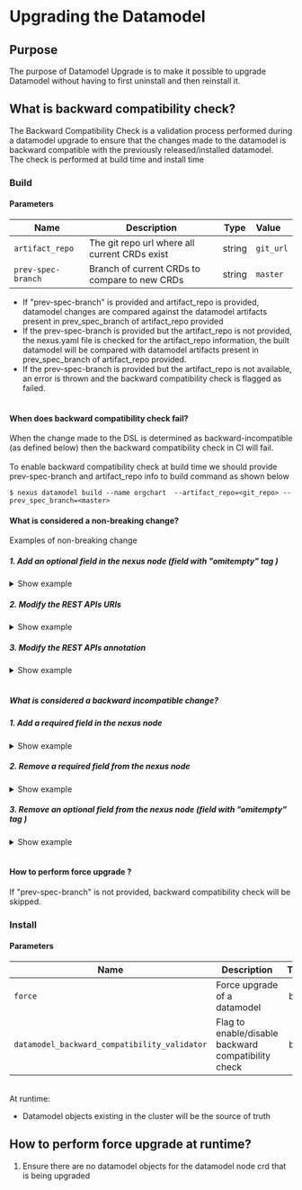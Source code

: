 # Upgrading the Datamodel

## Purpose

The purpose of Datamodel Upgrade is to make it possible to upgrade Datamodel without having to first uninstall and then reinstall it.

## What is backward compatibility check?
The Backward Compatibility Check is a validation process performed during a datamodel upgrade to ensure that the changes made to the datamodel is backward compatible with the previously released/installed datamodel.
<br> The check is performed at build time and install time


### Build
#### Parameters

| Name               | Description                                   |  Type  | Value     |
|--------------------|-----------------------------------------------|:------:|:----------|
| `artifact_repo`    | The git repo url where all current CRDs exist | string | `git_url` |
| `prev-spec-branch` | Branch of current CRDs to compare to new CRDs | string | `master`  |

* If "prev-spec-branch" is provided and artifact_repo is provided, datamodel changes are compared against the datamodel artifacts present in prev_spec_branch of artifact_repo provided
*  If the prev-spec-branch is provided but the artifact_repo is not provided, the nexus.yaml file is checked for the artifact_repo information, the built datamodel will be compared with datamodel artifacts present in prev_spec_branch of artifact_repo provided.
*  If the prev-spec-branch is provided but the artifact_repo is not available, an error is thrown and the backward compatibility check is flagged as failed.
<br></br>  
#### When does backward compatibility check fail?
When the change made to the DSL is determined as backward-incompatible (as defined below) then the backward compatibility check in CI will fail.<br>
<br> To enable backward compatibility check at build time we should provide prev-spec-branch and artifact_repo info to build command as shown below<br>
```
$ nexus datamodel build --name orgchart  --artifact_repo=<git_repo> --prev_spec_branch=<master>
```
#### What is considered a non-breaking change?
Examples of non-breaking change
#####  1. Add an optional field in the nexus node (field with "omitempty" tag )

<details>
<summary>Show example</summary>

1. Add an optional field called `Location` (field with `omitempty` tag) in the node
    ```
    type Leader struct {
        // Tags "Root" as a node in datamodel graph
        nexus.Node

       Name          string
       Designation   string
       DirectReports Manager `nexus:"children"`
    +  Location      string  `json:"location,omitempty"`
    }

2. Rebuild your datamodel
   ```
   nexus datamodel build --name orgchart --prev_spec_branch=master
   ```

   Now, the build would succeed

</details>

#####  2. Modify the REST APIs URIs

<details>
<summary>Show example</summary>

1. Remove the GET URI from the spec
    ```shell
   var LeaderRestAPISpec = nexus.RestAPISpec{
    Uris: []nexus.RestURIs{
    -   {
    -       Uri:     "/leader/{root.Leader}",
    -       Methods: nexus.DefaultHTTPMethodsResponses,
    -   },
        {
            Uri:     "/leaders",
            Methods: nexus.HTTPListResponse,
        },
    },
   }

   // nexus-rest-api-gen:LeaderRestAPISpec
   type Leader struct {
      nexus.Node    Name          string
      Designation   string
      DirectReports Manager `nexus:"children"`
      Location      string  `json:"location,omitempty"`
   }

2. Rebuild your datamodel
   ```
   nexus datamodel build --name orgchart --prev_spec_branch master
   ```

   Now, the build would succeed

</details>

#####  3. Modify the REST APIs annotation

<details>
<summary>Show example</summary>

1. Rename the `nexus-rest-api-gen` annotation spec from `LeaderRestAPISpec` to `NewLeaderRestAPISpec`

   ```shell
   var NewLeaderRestAPISpec = nexus.RestAPISpec{
    Uris: []nexus.RestURIs{
        {
            Uri:     "/leaders",
            Methods: nexus.HTTPListResponse,
        },
    },
   }

   // nexus-rest-api-gen:NewLeaderRestAPISpec <==
   type Leader struct {    
      nexus.Node    Name          string
      Designation   string
      DirectReports Manager `nexus:"children"`
      Location      string  `json:"location,omitempty"`
   }

2. Rebuild your datamodel
   ```
   nexus datamodel build --name orgchart --prev_spec_branch master
   ```

   Now, the build would succeed

</details>
<br>

##### What is considered a backward incompatible change?

#####  1. Add a required field in the nexus node

<details>
<summary>Show example</summary>

1. Add a required field called `AdditionalField` in the existing nexus node
   ```
    type Leader struct {
        // Tags "Root" as a node in datamodel graph
        nexus.Node

        Name            string
        Designation     int
        DirectReports   Manager `nexus:"children"`
        Location        string  `json:"location,omitempty"`
    +   AdditionalField string
    }

2. Rebuild the datamodel
   ```
   nexus datamodel build --name orgchart 
   ```

   Now, the build would fail and display the incompatible changes as shown below.
   ```
   panic: Error occurred when checking datamodel compatibility: datamodel upgrade failed due to incompatible datamodel changes: \n"
   time="2023-01-24T12:21:56+05:30" level=error msg="\t >  detected changes in model stored in leaders.root.orgchart.org\n"
   time="2023-01-24T12:21:56+05:30" level=error msg="\t > \n"
   time="2023-01-24T12:21:56+05:30" level=error msg="\t > spec changes: \n"
   time="2023-01-24T12:21:56+05:30" level=error msg="\t > /spec/versions/name=v1/schema/openAPIV3Schema/properties/spec/required\n"
   time="2023-01-24T12:21:56+05:30" level=error msg="\t >   + one required field added:\n"
   time="2023-01-24T12:21:56+05:30" level=error msg="\t >     - additionalField\n"
   time="2023-01-24T12:21:56+05:30" level=error msg="\t >     \n"
   time="2023-01-24T12:21:56+05:30" level=error msg="\t >   \n"
   time="2023-01-24T12:21:56+05:30" level=error msg="\t > \n"
   time="2023-01-24T12:21:56+05:30" level=error msg="\t > \n"
   time="2023-01-24T12:21:56+05:30" level=error msg="\t > \n"

3. Use the `—force=true` flag to ignore any build failures and obtain successful code generation.
   ```
   nexus datamodel build --name orgchart --force=true
   ```

</details>

#####  2. Remove a required field from the nexus node

<details>
<summary>Show example</summary>

1. Remove a required field called `AdditionalField` from the `Leader` node
   ```
    type Leader struct {
        // Tags "Root" as a node in datamodel graph
        nexus.Node

        Name            string
        Designation     int
        DirectReports   Manager `nexus:"children"`
        Location        string  `json:"location,omitempty"`
    -   AdditionalField string
    }

2. Rebuild the datamodel
   ```
   nexus datamodel build --name orgchart 
   ```

   Now, the build would fail and display the incompatible changes as shown below.

   ```
   panic: Error occurred when checking datamodel compatibility: datamodel upgrade failed due to incompatible datamodel changes: \n"
   time="2023-01-24T14:08:00+05:30" level=error msg="\t >  detected changes in model stored in leaders.root.orgchart.org\n"
   time="2023-01-24T14:08:00+05:30" level=error msg="\t > \n"
   time="2023-01-24T14:08:00+05:30" level=error msg="\t > spec changes: \n"
   time="2023-01-24T14:08:00+05:30" level=error msg="\t > /spec/versions/name=v1/schema/openAPIV3Schema/properties/spec/properties\n"
   time="2023-01-24T14:08:00+05:30" level=error msg="\t >   - one field removed:\n"
   time="2023-01-24T14:08:00+05:30" level=error msg="\t >     additionalField:\n"
   time="2023-01-24T14:08:00+05:30" level=error msg="\t >       type: string\n"
   time="2023-01-24T14:08:00+05:30" level=error msg="\t >     \n"
   time="2023-01-24T14:08:00+05:30" level=error msg="\t >   \n"
   time="2023-01-24T14:08:00+05:30" level=error msg="\t > \n"
   time="2023-01-24T14:08:00+05:30" level=error msg="\t > /spec/versions/name=v1/schema/openAPIV3Schema/properties/spec/required\n"
   time="2023-01-24T14:08:00+05:30" level=error msg="\t >   - one required field removed:\n"
   time="2023-01-24T14:08:00+05:30" level=error msg="\t >     - additionalField\n"
   time="2023-01-24T14:08:00+05:30" level=error msg="\t >     \n"
   time="2023-01-24T14:08:00+05:30" level=error msg="\t >   \n"
   time="2023-01-24T14:08:00+05:30" level=error msg="\t > \n"
   time="2023-01-24T14:08:00+05:30" level=error msg="\t > \n"
   time="2023-01-24T14:08:00+05:30" level=error msg="\t > \n"

3. Use the `—force=true` flag to ignore any build failures and obtain successful code generation.
   ```
   nexus datamodel build --name orgchart --force=true
   ```

</details>

#####  3. Remove an optional field from the nexus node (field with "omitempty" tag )

<details>
<summary>Show example</summary>

1. Remove an optional field called `Location` from the `Leader` node
   ```
    type Leader struct {
        // Tags "Root" as a node in datamodel graph
        nexus.Node

        Name            string
        Designation     int
        DirectReports   Manager `nexus:"children"`
    -   Location        string  `json:"location,omitempty"`
    }

2. Rebuild the datamodel
   ```
   nexus datamodel build --name orgchart 
   ```

   Now, the build would fail and display the incompatible changes as shown below.

   ```
   panic: Error occurred when checking datamodel compatibility: datamodel upgrade failed due to incompatible datamodel changes: \n"
   time="2023-01-24T20:56:26+05:30" level=error msg="\t >  detected changes in model stored in leaders.root.orgchart.org\n"
   time="2023-01-24T20:56:26+05:30" level=error msg="\t > \n"
   time="2023-01-24T20:56:26+05:30" level=error msg="\t > spec changes: \n"
   time="2023-01-24T20:56:26+05:30" level=error msg="\t > /spec/versions/name=v1/schema/openAPIV3Schema/properties/spec/properties\n"
   time="2023-01-24T20:56:26+05:30" level=error msg="\t >   - one field removed:\n"
   time="2023-01-24T20:56:26+05:30" level=error msg="\t >     location:\n"
   time="2023-01-24T20:56:26+05:30" level=error msg="\t >       type: string\n"
   time="2023-01-24T20:56:26+05:30" level=error msg="\t >     \n"
   time="2023-01-24T20:56:26+05:30" level=error msg="\t >   \n"
   time="2023-01-24T20:56:26+05:30" level=error msg="\t > \n"
   time="2023-01-24T20:56:26+05:30" level=error msg="\t > \n"
   time="2023-01-24T20:56:26+05:30" level=error msg="\t > \n"

3. Use the `—force=true` flag to ignore any build failures and obtain successful code generation.
   ```
   nexus datamodel build --name orgchart --force=true
   ```

</details>

<br>

#### How to perform force upgrade ?
If "prev-spec-branch" is not provided, backward compatibility check will be skipped.

### Install

#### Parameters

| Name                                         | Description                                         | Type | Value   |
|----------------------------------------------|-----------------------------------------------------|:----:|:--------|
| `force`                                      | Force upgrade of a datamodel                        | bool | `false` |
| `datamodel_backward_compatibility_validator` | Flag to enable/disable backward compatibility check | bool | `false` |


<br>At runtime:<br>
* Datamodel objects existing in the cluster will be the source of truth 



## How to perform force upgrade at runtime?
1. Ensure there are no datamodel objects for the datamodel node crd that is being upgraded





